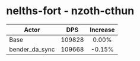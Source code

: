 # nelths-fort - nzoth-cthun
| Actor | DPS | Increase |
|---|:---:|:---:|
|Base|109828|0.00%|
|bender_da_sync|109668|-0.15%|
